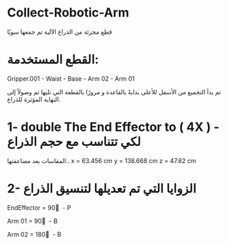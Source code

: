 # Collect-Robotic-Arm
قطع مجزئة من الذراع الآلية تم جمعها سويًا

# القطع المستخدمة:
Gripper.001 - Waist - Base - Arm 02 - Arm 01

تم بدأ التجميع من الأسفل للأعلى بدايةً بالقاعدة و مرورًا بالقطعة التي تليها ثم وصولاً إلى النهاية المؤثرة للذراع.  

# 1- double The End Effector to  ( 4X ) - لكي تتناسب مع حجم الذراع
 المقاسات بعد مضاعفتها..
 x = 63.456 cm
 y = 138.668 cm
 z = 47.82 cm
 
# 2- الزوايا التي تم تعديلها لتنسيق الذراع 

EndEffector = 90 ْ - P

Arm 01 = 90 ْ - B

Arm 02 = 180 ْ - B
